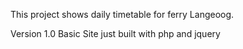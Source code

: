 This project shows daily timetable for ferry Langeoog.

Version 1.0
Basic Site just built with php and jquery

